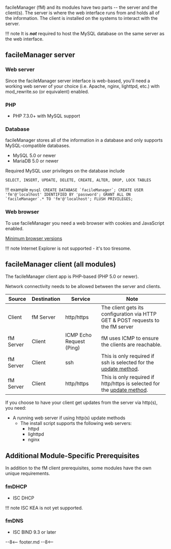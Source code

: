 facileManager (fM) and its modules have two parts -- the server and the client(s). The server is where the web interface runs from and holds all of the information. The client is installed on the systems to interact with the server.

!!! note
    It is **_not_** required to host the MySQL database on the same server as the web interface.

## facileManager server

### Web server

Since the facileManager server interface is web-based, you'll need a working web server of your choice (i.e. Apache, nginx, lighttpd, etc.) with mod_rewrite.so (or equivalent) enabled.

### PHP

- PHP 7.3.0+ with MySQL support

### Database

facileManager stores all of the information in a database and only supports MySQL-compatible databases.

- MySQL 5.0 or newer
- MariaDB 5.0 or newer

Required MySQL user privileges on the database include

    SELECT, INSERT, UPDATE, DELETE, CREATE, ALTER, DROP, LOCK TABLES

!!! example
    ``` mysql
    CREATE DATABASE `facileManager`;
    CREATE USER 'fm'@'localhost' IDENTIFIED BY 'password';
    GRANT ALL ON `facileManager`.* TO 'fm'@'localhost';
    FLUSH PRIVILEGES;
    ```

### Web browser

To use facileManager you need a web browser with cookies and JavaScript enabled.

[Minimum browser versions](https://developer.mozilla.org/en-US/docs/Web/CSS/color_value/light-dark#browser_compatibility)

!!! note
    Internet Explorer is not supported - it's too tiresome.

## facileManager client (all modules)

The facileManager client app is PHP-based (PHP 5.0 or newer).

Network connectivity needs to be allowed between the server and clients.

| Source | Destination | Service | Note |
|--------|-------------|---------|------|
| Client | fM Server | http/https | The client gets its configuration via HTTP GET & POST requests to the fM server |
| fM Server | Client | ICMP Echo Request (Ping) | fM uses ICMP to ensure the clients are reachable. |
| fM Server | Client | ssh | This is only required if ssh is selected for the [update method](basic-install.md#client-update-method). |
| fM Server | Client | http/https | This is only required if http/https is selected for the [update method](basic-install.md#client-update-method). |

If you choose to have your client get updates from the server via http(s), you need:

- A running web server if using http(s) update methods
    - The install script supports the following web servers:
        - httpd
        - lighttpd
        - nginx

## Additional Module-Specific Prerequisites

In addition to the fM client prerequisites, some modules have the own unique requirements.

### fmDHCP

- ISC DHCP

!!! note
    ISC KEA is not yet supported.

### fmDNS

- ISC BIND 9.3 or later

--8<--
footer.md
--8<--
